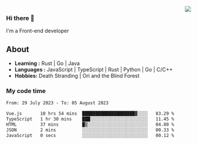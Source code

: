 <img align='right' src="https://github-readme-stats.vercel.app/api?username=strugglebak&show_icons=true">

### Hi there 👋

I'm a Front-end developer

## About

-  **Learning :** Rust | Go | Java
-  **Languages :** JavaScript | TypeScript | Rust | Python | Go | C/C++
-  **Hobbies:** Death Stranding | Ori and the Blind Forest

### My code time

<!--START_SECTION:waka-->

```txt
From: 29 July 2023 - To: 05 August 2023

Vue.js       10 hrs 54 mins  ████████████████████▓░░░░   83.29 %
TypeScript   1 hr 30 mins    ███░░░░░░░░░░░░░░░░░░░░░░   11.45 %
HTML         37 mins         █▒░░░░░░░░░░░░░░░░░░░░░░░   04.80 %
JSON         2 mins          ░░░░░░░░░░░░░░░░░░░░░░░░░   00.33 %
JavaScript   0 secs          ░░░░░░░░░░░░░░░░░░░░░░░░░   00.12 %
```

<!--END_SECTION:waka-->
